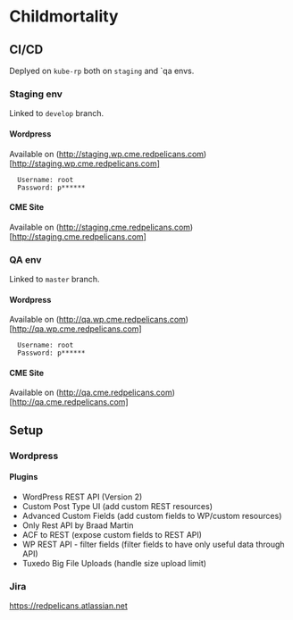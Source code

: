# Childmortality



## CI/CD


Deplyed on `kube-rp` both on `staging` and `qa envs.


### Staging env

Linked to `develop` branch. 

#### Wordpress

Available on (http://staging.wp.cme.redpelicans.com)[http://staging.wp.cme.redpelicans.com]

```
  Username: root
  Password: p******
```

#### CME Site

Available on (http://staging.cme.redpelicans.com)[http://staging.cme.redpelicans.com]


### QA env

Linked to `master` branch. 

#### Wordpress

Available on (http://qa.wp.cme.redpelicans.com)[http://qa.wp.cme.redpelicans.com]

```
  Username: root
  Password: p******
```

#### CME Site

Available on (http://qa.cme.redpelicans.com)[http://qa.cme.redpelicans.com]


## Setup

### Wordpress


#### Plugins

* WordPress REST API (Version 2)
* Custom Post Type UI (add custom REST resources)
* Advanced Custom Fields (add custom fields to WP/custom resources)
* Only Rest API by Braad Martin
* ACF to REST (expose custom fields to REST API)
* WP REST API - filter fields (filter fields to have only useful data through API)
* Tuxedo Big File Uploads (handle size upload limit)


### Jira

https://redpelicans.atlassian.net
